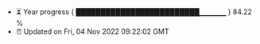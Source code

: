 - ⏳ Year progress { █████████████████████████▁▁▁▁▁ } 84.22 %
- ⏰ Updated on Fri, 04 Nov 2022 09:22:02 GMT

